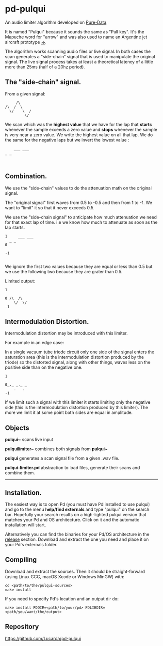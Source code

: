 # pd-pulqui #

An audio limiter algorithm developed on [Pure-Data](https://github.com/pure-data/pure-data).

It is named "Pulqui" because it sounds the same as "Pull key". It's the [Mapuche](https://en.wikipedia.org/wiki/Mapuche) word for "arrow" and was also used to name an Argentine jet aircraft prototype [->](https://en.wikipedia.org/wiki/FMA_I.Ae._27_Pulqui_I).


The algorithm works scanning audio files or live signal. In both cases the scan generates a "side-chain" signal that is used to manipulate the original signal. The live signal process takes at least a theoretical latency of a little more than 25ms (half of a 20hz period).



## The "side-chain" signal. ##

From a given signal:

```
     /\
/\  /  \    
  \/    \  /
         \/
```

We scan which was the **highest value** that we have for the lap that **starts** whenever the sample exceeds a zero value and **stops** whenever the sample is very near a zero value. We write the highest value on all that lap. We do the same for the negative laps but we invert the lowest value :

```
    ___ ___
_ _      

               
```

## Combination. ##

We use the "side-chain" values to do the attenuation math on the original signal.

The "original signal" first waves from 0.5 to -0.5 and then from 1 to -1. We want to "limit" it so that it never exceeds 0.5. 

We use the "side-chain signal" to anticipate how much attenuation we need for that exact lap of time. i.e we know how much to attenuate as soon as the lap starts.

```
1     ___ ___
  _ _
0

-1
               
```
We ignore the first two values because they are equal or less than 0.5 but we use the following two because they are grater than 0.5.

Limited output:

```
1
     
0 /\  /\      
    \/  \/    
-1         

```

## Intermodulation Distortion. ##

Intermodulation distortion may be introduced with this limiter.

For example in an edge case:

In a single vacuum tube triode circuit only one side of the signal enters the saturation area (this is the intermodulation distortion produced by the triode) so the distorted signal, along with other things, waves less on the positive side than on the negative one. 
 
```
1
       
0_._ _._ _  
    .   .
-1  

```
If we limit such a signal with this limiter it starts limiting only the negative side (this is the intermodulation distortion produced by this limiter). The more we limit it at some point both sides are equal in amplitude.

## Objects ##

**pulqui~** scans live input

**pulquilimiter~** combines both signals from **pulqui~**

**pulqui** generates a scan signal file from a given .wav file.

**pulqui-limiter.pd** abstraction to load files, generate their scans and combine them.


----------------------------------

## Installation. ##



The easiest way is to open Pd (you must have Pd installed to use pulqui) and go to the menu **help/find externals** and type "pulqui" on the search bar. Hopefully your search results on a high-lighted pulqui version that matches your Pd and OS architecture. Click on it and the automatic installation will start.

Alternatively you can find the binaries for your Pd/OS architecture in the [release](https://github.com/Lucarda/pd-pulqui/releases) section. Download and extract the one you need and place it on your Pd's externals folder.


## Compiling ##

Download and extract the sources. Then it should be straight-forward (using Linux GCC, macOS Xcode or Windows MinGW) with:

```
cd <path/to/the/pulqui-sources>
make install
```

If you need to specify Pd's location and an output dir do:

```
make install PDDIR=<path/to/your/pd> PDLIBDIR=<path/you/want/the/output>
```

## Repository ##

https://github.com/Lucarda/pd-pulqui

